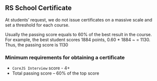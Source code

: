 ## RS School Certificate

At students’ request, we do not issue certificates on a massive scale and set a threshold for each course.

Usually the passing score equals to 60% of the best result in the course. For example, the best student scores 1884 points, 0.60 * 1884 ~ = 1130. Thus, the passing score is 1130

### Minimum requirements for obtaining a certificate

* `CoreJS Interview` score - 4+
* Total passing score – 60% of the top score
